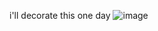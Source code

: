 i'll decorate this one day
![image]([[https://github.com/blessedsunday/blessedsunday/assets/143022913/cd6330a1-75bc-4170-825e-38d12db25e63](https://external-media.spacehey.net/media/sQAj1u5wiTXn3LmR85KVuP0x8Qu3AE1naNN3q_YhepAs=/https://y2k.neocities.org/stamps2/hill.png)https://external-media.spacehey.net/media/sQAj1u5wiTXn3LmR85KVuP0x8Qu3AE1naNN3q_YhepAs=/https://y2k.neocities.org/stamps2/hill.png](https://64.media.tumblr.com/015f02d20143529ec18fd38970a698d1/d1926713cec9c357-7e/s400x600/ead16bd3ab085a2318d0b64ce5df257393e058a1.gif)https://64.media.tumblr.com/015f02d20143529ec18fd38970a698d1/d1926713cec9c357-7e/s400x600/ead16bd3ab085a2318d0b64ce5df257393e058a1.gif)
